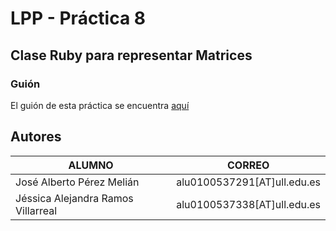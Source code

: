 LPP - Práctica 8
================

Clase Ruby para representar Matrices
------------------------------------

### Guión ###

El guión de esta práctica se encuentra [aquí](http://campusvirtual.ull.es/1314/mod/assign/view.php?id=95620)

Autores
-------

| ALUMNO | CORREO|
| -------- | ------- |
| José Alberto Pérez Melián | alu0100537291[AT]ull.edu.es |
| Jéssica Alejandra Ramos Villarreal | alu0100537338[AT]ull.edu.es |

